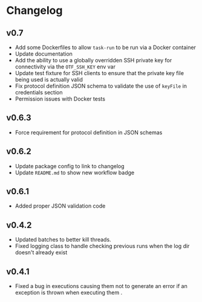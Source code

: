 # Changelog

## v0.7
   
   * Add some Dockerfiles to allow `task-run` to be run via a Docker container
   * Update documentation
   * Add the ability to use a globally overridden SSH private key for connectivity via the `OTF_SSH_KEY` env var
   * Update test fixture for SSH clients to ensure that the private key file being used is actually valid
   * Fix protocol definition JSON schema to validate the use of `keyFile` in credentials section
   * Permission issues with Docker tests

## v0.6.3

   * Force requirement for protocol definition in JSON schemas

## v0.6.2

   * Update package config to link to changelog
   * Update `README.md` to show new workflow badge

## v0.6.1

   * Added proper JSON validation code

## v0.4.2

   * Updated batches to better kill threads.
   * Fixed logging class to handle checking previous runs when the log dir doesn't already exist

## v0.4.1

   * Fixed a bug in executions causing them not to generate an error if an exception is thrown when executing them .

